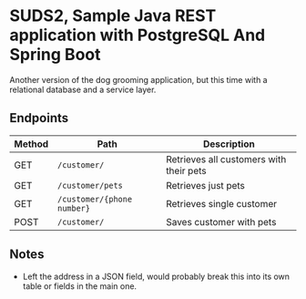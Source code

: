 # SUDS2, Sample Java REST application with PostgreSQL And Spring Boot

Another version of the dog grooming application, but this time with a relational database and a service layer.

## Endpoints

| Method | Path | Description |
|------|-------------------------------|----------------------------------------|
| GET  | `/customer/`                | Retrieves all customers with their pets |
| GET  | `/customer/pets`             | Retrieves just pets |
| GET  | `/customer/{phone number}` | Retrieves single customer |
| POST | `/customer/`                 | Saves customer with pets |

## Notes

* Left the address in a JSON field, would probably break this into its own table or fields in the main one.
